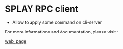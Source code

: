 # SPLAY RPC client 

- Allow to apply some command on cli-server

For more informations and documentation, please visit : 

[web_page](http://www.splay-project.org/)
